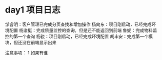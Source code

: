 

# day1 项目日志
邹睿明：客户管理已完成分页查找和增加操作
杨向东：项目刚启动，已经完成环境配置
杨渝挺：完成质量监控的查询，但是还不能返回到前端
鲁妮：完成物料监控的第一个查询
杨骁：项目刚启动，已经完成环境配置
胡丰安：完成第一个模块，但还没在前端显示出来

注意事项：
1.如果有谁
